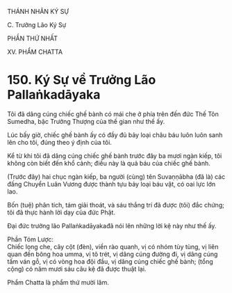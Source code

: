THÁNH NHÂN KÝ SỰ

C. Trưởng Lão Ký Sự

PHẦN THỨ NHẤT

XV. PHẨM CHATTA

# 150. Ký Sự về Trưởng Lão Pallaṅkadāyaka

Tôi đã dâng cúng chiếc ghế bành có mái che ở phía trên đến đức Thế Tôn Sumedha, bậc Trưởng Thượng của thế gian như thế ấy.

Lúc bấy giờ, chiếc ghế bành ấy có đầy đủ bảy loại châu báu luôn luôn sanh lên cho tôi, đúng theo ý định của tôi.

Kể từ khi tôi đã dâng cúng chiếc ghế bành trước đây ba mươi ngàn kiếp, tôi không còn biết đến khổ cảnh; điều này là quả báu của chiếc ghế bành.

(Trước đây) hai chục ngàn kiếp, ba người (cùng) tên Suvaṇṇābha (đã là) các đấng Chuyển Luân Vương được thành tựu bảy loại báu vật, có oai lực lớn lao.

Bốn (tuệ) phân tích, tám giải thoát, và sáu thắng trí đã được (tôi) đắc chứng; tôi đã thực hành lời dạy của đức Phật.

Đại đức trưởng lão Pallaṅkadāyakađã nói lên những lời kệ này như thế ấy.

Phần Tóm Lược:  
Chiếc lọng che, cây cột (đèn), viền rào quanh, vị có nhóm tùy tùng, vị liên quan đến bông hoa umma, vị tô trét, vị dâng cúng đường đi, vị dâng cúng tấm ván gỗ, vị có vòng hoa đội đầu, vị dâng cúng chiếc ghế bành; (tổng cộng) có năm mươi sáu câu kệ đã được thuật lại.

Phẩm Chatta là phẩm thứ mười lăm.
